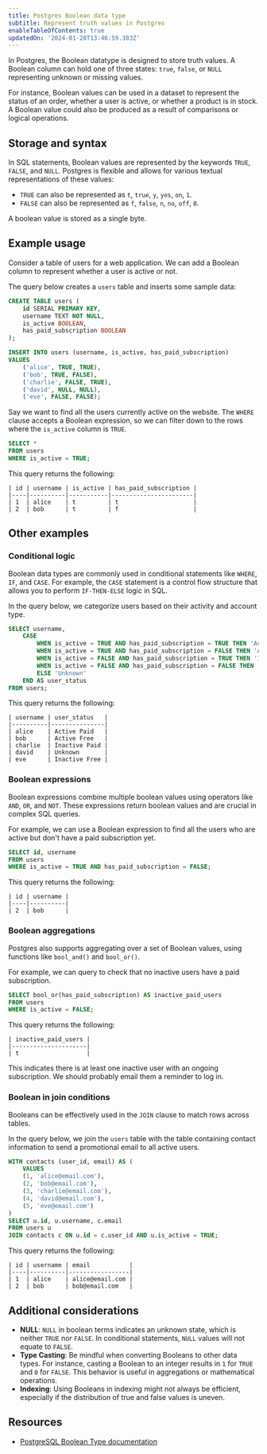 ```yaml
---
title: Postgres Boolean data type
subtitle: Represent truth values in Postgres
enableTableOfContents: true
updatedOn: '2024-01-28T13:46:59.383Z'
---
```


In Postgres, the Boolean datatype is designed to store truth values. A Boolean column can hold one of three states: `true`, `false`, or `NULL` representing unknown or missing values.

For instance, Boolean values can be used in a dataset to represent the status of an order, whether a user is active, or whether a product is in stock. A Boolean value could also be produced as a result of comparisons or logical operations.

<CTA />

## Storage and syntax

In SQL statements, Boolean values are represented by the keywords `TRUE`, `FALSE`, and `NULL`. Postgres is flexible and allows for various textual representations of these values:

- `TRUE` can also be represented as `t`, `true`, `y`, `yes`, `on`, `1`.
- `FALSE` can also be represented as `f`, `false`, `n`, `no`, `off`, `0`.

A boolean value is stored as a single byte.

## Example usage

Consider a table of users for a web application. We can add a Boolean column to represent whether a user is active or not.

The query below creates a `users` table and inserts some sample data:

```sql
CREATE TABLE users (
    id SERIAL PRIMARY KEY,
    username TEXT NOT NULL,
    is_active BOOLEAN,
    has_paid_subscription BOOLEAN
);

INSERT INTO users (username, is_active, has_paid_subscription)
VALUES
    ('alice', TRUE, TRUE),
    ('bob', TRUE, FALSE),
    ('charlie', FALSE, TRUE),
    ('david', NULL, NULL),
    ('eve', FALSE, FALSE);
```

Say we want to find all the users currently active on the website. The `WHERE` clause accepts a Boolean expression, so we can filter down to the rows where the `is_active` column is `TRUE`.

```sql
SELECT *
FROM users
WHERE is_active = TRUE;
```

This query returns the following:

```text
| id | username | is_active | has_paid_subscription |
|----|----------|-----------|-----------------------|
| 1  | alice    | t         | t                     |
| 2  | bob      | t         | f                     |
```

## Other examples

### Conditional logic

Boolean data types are commonly used in conditional statements like `WHERE`, `IF`, and `CASE`. For example, the `CASE` statement is a control flow structure that allows you to perform `IF-THEN-ELSE` logic in SQL.

In the query below, we categorize users based on their activity and account type.

```sql
SELECT username,
    CASE
        WHEN is_active = TRUE AND has_paid_subscription = TRUE THEN 'Active Paid'
        WHEN is_active = TRUE AND has_paid_subscription = FALSE THEN 'Active Free'
        WHEN is_active = FALSE AND has_paid_subscription = TRUE THEN 'Inactive Paid'
        WHEN is_active = FALSE AND has_paid_subscription = FALSE THEN 'Inactive Free'
        ELSE 'Unknown'
    END AS user_status
FROM users;
```

This query returns the following:

```text
| username | user_status   |
|----------|---------------|
| alice    | Active Paid   |
| bob      | Active Free   |
| charlie  | Inactive Paid |
| david    | Unknown       |
| eve      | Inactive Free |
```

### Boolean expressions

Boolean expressions combine multiple boolean values using operators like `AND`, `OR`, and `NOT`. These expressions return boolean values and are crucial in complex SQL queries.

For example, we can use a Boolean expression to find all the users who are active but don't have a paid subscription yet.

```sql
SELECT id, username
FROM users
WHERE is_active = TRUE AND has_paid_subscription = FALSE;
```

This query returns the following:

```text
| id | username |
|----|----------|
| 2  | bob      |
```

### Boolean aggregations

Postgres also supports aggregating over a set of Boolean values, using functions like `bool_and()` and `bool_or()`.

For example, we can query to check that no inactive users have a paid subscription.

```sql
SELECT bool_or(has_paid_subscription) AS inactive_paid_users
FROM users
WHERE is_active = FALSE;
```

This query returns the following:

```text
| inactive_paid_users |
|---------------------|
| t                   |
```

This indicates there is at least one inactive user with an ongoing subscription. We should probably email them a reminder to log in.

### Boolean in join conditions

Booleans can be effectively used in the `JOIN` clause to match rows across tables.

In the query below, we join the `users` table with the table containing contact information to send a promotional email to all active users.

```sql
WITH contacts (user_id, email) AS (
    VALUES
    (1, 'alice@email.com'),
    (2, 'bob@email.com'),
    (3, 'charlie@email.com'),
    (4, 'david@email.com'),
    (5, 'eve@email.com')
)
SELECT u.id, u.username, c.email
FROM users u
JOIN contacts c ON u.id = c.user_id AND u.is_active = TRUE;
```

This query returns the following:

```text
| id | username | email           |
|----|----------|-----------------|
| 1  | alice    | alice@email.com |
| 2  | bob      | bob@email.com   |
```

## Additional considerations

- **NULL**: `NULL` in boolean terms indicates an unknown state, which is neither `TRUE` nor `FALSE`. In conditional statements, `NULL` values will not equate to `FALSE`.
- **Type Casting**: Be mindful when converting Booleans to other data types. For instance, casting a Boolean to an integer results in `1` for `TRUE` and `0` for `FALSE`. This behavior is useful in aggregations or mathematical operations.
- **Indexing**: Using Booleans in indexing might not always be efficient, especially if the distribution of true and false values is uneven.

## Resources

- [PostgreSQL Boolean Type documentation](https://www.postgresql.org/docs/current/datatype-boolean.html)

<NeedHelp />
